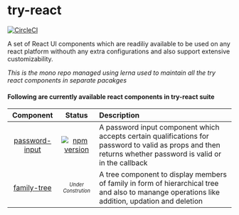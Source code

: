 # try-react
[![CircleCI](https://circleci.com/gh/anshulsahni/TryReact.svg?style=shield)](https://circleci.com/gh/anshulsahni/TryReact)

A  set of React UI components which are readiliy available to be used on any react platform withouth any extra configurations and also support extensive customizability.

*This is the mono repo managed using lerna used to maintain all the try react components in separate pacakges*

#### Following are currently available react components in try-react suite

| Component | Status | Description |
| :---: | :---: | :--- |
| [password-input](https://github.com/anshulsahni/TryReact/tree/master/packages/password-input) | [![npm version](https://badge.fury.io/js/try-react-password-input.svg)](https://badge.fury.io/js/try-react-password-input) | A password input component which accepts certain qualifications for password to valid as props and then returns whether password is valid or in the callback |
| [family-tree](https://github.com/anshulsahni/TryReact/tree/master/packages/family-tree) | <sup><sub>*Under Constrution*</sub></sup> | A tree component to display members of family in form of hierarchical tree and also to manange operations like addition, updation and deletion |
